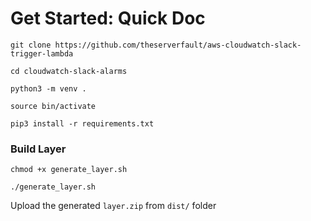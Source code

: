 # Get Started: Quick Doc

```
git clone https://github.com/theserverfault/aws-cloudwatch-slack-trigger-lambda
```

```
cd cloudwatch-slack-alarms
```

```
python3 -m venv .
```

```
source bin/activate
```

```
pip3 install -r requirements.txt
```

### Build Layer

```
chmod +x generate_layer.sh
```

```
./generate_layer.sh
```

Upload the generated `layer.zip` from `dist/` folder
